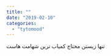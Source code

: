 ```yaml
---
title: ""
date: "2019-02-10"
categories: 
  - "tytomood"
---
```


تنها زیستن محتاج کمیاب ترین شهامت هاست
